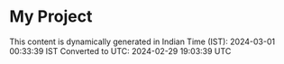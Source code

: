 # My Project

This content is dynamically generated in Indian Time (IST): 2024-03-01 00:33:39 IST
Converted to UTC: 2024-02-29 19:03:39 UTC
